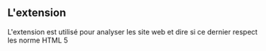 ## L'extension

L'extension est utilisé pour analyser les site web et dire si ce dernier respect les norme HTML 5
